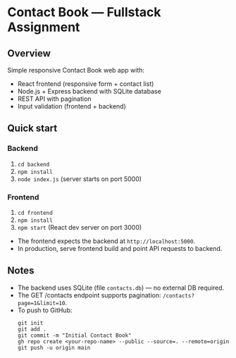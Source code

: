 # Contact Book — Fullstack Assignment

## Overview
Simple responsive Contact Book web app with:
- React frontend (responsive form + contact list)
- Node.js + Express backend with SQLite database
- REST API with pagination
- Input validation (frontend + backend)

## Quick start

### Backend
1. `cd backend`
2. `npm install`
3. `node index.js`  (server starts on port 5000)

### Frontend
1. `cd frontend`
2. `npm install`
3. `npm start` (React dev server on port 3000)
- The frontend expects the backend at `http://localhost:5000`.
- In production, serve frontend build and point API requests to backend.

## Notes
- The backend uses SQLite (file `contacts.db`) — no external DB required.
- The GET /contacts endpoint supports pagination: `/contacts?page=1&limit=10`.
- To push to GitHub:
  ```
  git init
  git add .
  git commit -m "Initial Contact Book"
  gh repo create <your-repo-name> --public --source=. --remote=origin
  git push -u origin main
  ```
